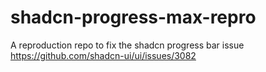 # shadcn-progress-max-repro
A reproduction repo to fix the shadcn progress bar issue https://github.com/shadcn-ui/ui/issues/3082
